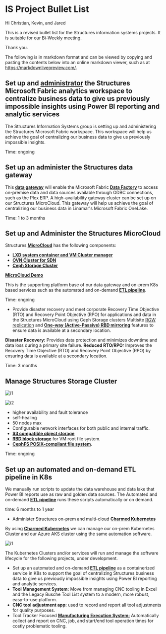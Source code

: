# IS Project Bullet List

Hi Christian, Kevin, and Jared

This is a revised bullet list for the Structures information systems projects. It is suitable for our Bi-Weekly meeting.

Thank you.

The following is in markdown format and can be viewed by copying and pasting the contents below into an online markdown viewer, such as at <https://markdownlivepreview.com/>.

## Set up and **[administrator](https://learn.microsoft.com/en-us/training/modules/administer-fabric/3-admin-role-tools)** the Structures Microsoft Fabric analytics workspace to centralize business data to give us previously impossible insights using Power BI reporting and analytic services

The Structures Information Systems group is setting up and administering the Structures Microsoft Fabric workspace. This workspace will help us achieve the goal of centralizing our business data to give us previously impossible insights.  

Time: ongoing

## Set up an administer the Structures data gateway

This **[data gateway](https://learn.microsoft.com/en-us/data-integration/gateway/service-gateway-onprem)** will enable the Microsoft Fabric **[Data Factory](https://azure.microsoft.com/en-us/products/data-factory)** to access on-premise data and data sources available through ODBC connections, such as the Plex ERP. A high-availability gateway cluster can be set up on our Structures MicroCloud.  This gateway will help us achieve the goal of centralizing our business data in Linamar's Microsoft Fabric OneLake.

Time: 1 to 3 months

## Set up and Administer the Structures MicroCloud

Structures **[MicroCloud](https://canonical.com/microcloud)** has the following components:

- **[LXD system container and VM Cluster manager](https://documentation.ubuntu.com/lxd/stable-5.21/explanation/instances/)**
- **[OVN Cluster for SDN](https://www.ovn.org/en/architecture/)**
- **[Ceph Storage Cluster](https://docs.ceph.com/en/reef/architecture/)**

**[MicroCloud Demo](https://www.youtube.com/watch?v=M0y0hQ16YuE&t=409s)**

This is the supporting platform base of our data gateway and on-prem K8s based services such as the automated and on-demand **[ETL pipeline](https://www.informatica.com/resources/articles/what-is-etl-pipeline.html)**.

Time: ongoing

- Provide disaster recovery and meet corporate Recovery Time Objective (RTO) and Recovery Point Objective (RPO) for applications and data in the Structures MicroCloud using Ceph Storage clusters Multisite [RGW replication](https://ceph.io/en/news/blog/2025/rgw-multisite-replication_part1/) and **[One-way (Active-Passive) RBD mirroring](https://docs.ceph.com/en/reef/rbd/rbd-mirroring/)** features to ensure data is available at a secondary location.

**Disaster Recovery:** Provides data protection and minimizes downtime and data loss during a primary site failure.
**Reduced RTO/RPO:** Improves the Recovery Time Objective (RTO) and Recovery Point Objective (RPO) by ensuring data is available at a secondary location.

Time: 3 months

## Manage Structures Storage Cluster

![i1](https://docs.ceph.com/en/reef/_images/stack.png)

![i2](https://docs.ceph.com/en/reef/_images/ditaa-db39e087bb6fb671969d38bd44c9e71ff716334d.png)

- higher availability and fault tolerance
- self-healing
- 50 nodes max
- Configurable network interfaces for both public and internal traffic.
- **[S3 compatible object storage](https://www.nakivo.com/blog/wp-content/uploads/2020/06/Accessing-files-stored-in-the-S3-bucket-from-Windows-Explorer-and-a-web-browser.webp)**
- **[RBD block storage](https://docs.ceph.com/en/reef/rbd/#ceph-block-device)** for VM root file system.
- **[CephFS POSIX-compliant file system](https://docs.ceph.com/en/squid/cephfs/)**.

Time: ongoing

## Set up an automated and on-demand ETL pipeline in K8s

We manually run scripts to update the data warehouse and data lake that Power BI reports use as raw and golden data sources.  The Automated and on-demand **[ETL pipeline](https://www.informatica.com/resources/articles/what-is-etl-pipeline.html)** runs these scripts automatically or on demand.

time: 6 months to 1 year

- Administer Structures on-prem and multi-cloud **[Charmed Kubernetes](https://ubuntu.com/kubernetes/charmed-k8s)**

By using **[Charmed Kubernetes](https://ubuntu.com/kubernetes/charmed-k8s)** we can manage our on-prem Kubernetes Cluster and our Azure AKS cluster using the same automation software.

![i1](https://res.cloudinary.com/canonical/image/fetch/f_auto,q_auto,fl_sanitize,w_1681/https%3A%2F%2Fassets.ubuntu.com%2Fv1%2Ff4a59bfe-k8s-chart-updated.png)

The Kubernetes Clusters and/or services will run and manage the software lifecycle for the following projects, under development.

- Set up an automated and on-demand **[ETL pipeline](https://www.informatica.com/resources/articles/what-is-etl-pipeline.html)** as a containerized service in K8s to support the goal of centralizing Structures business data to give us previously impossible insights using Power BI reporting and analytic services.
- **Tool Management System:** Move from managing CNC tooling in Excel and the Legacy Busche Tool List system to a modern, more robust, easy-to-use platform.
- **CNC tool adjustment app:** used to record and report all tool adjustments for quality purposes.
- Tool Tracker Focused **[Manufacturing Execution System:](https://www.ibm.com/think/topics/mes-system)** Automatically collect and report on CNC, job, and start/end tool operation times for costly problematic tooling.
